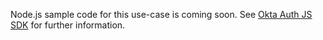 Node.js sample code for this use-case is coming soon. See [Okta Auth JS SDK](https://github.com/okta/okta-auth-js) for further information.